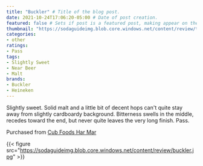 ```yaml
---
title: "Buckler" # Title of the blog post.
date: 2021-10-24T17:06:20-05:00 # Date of post creation.
featured: false # Sets if post is a featured post, making appear on the home page side bar.
thumbnail: "https://sodaguideimg.blob.core.windows.net/content/review/thumbs/buckler.jpg" # Sets thumbnail image appearing inside card on homepage.
categories:
- other
ratings:
- Pass
tags:
- Slightly Sweet
- Near Beer
- Malt
brands:
- Buckler
- Heineken
---
```


Slightly sweet. Solid malt and a little bit of decent hops can't quite stay away from slightly cardboardy background. Bitterness swells in the middle, recedes toward the end, but never quite leaves the very long finish. Pass.

Purchased from [Cub Foods Har Mar](https://www.cub.com/)

{{< figure src="https://sodaguideimg.blob.core.windows.net/content/review/buckler.jpg" >}}